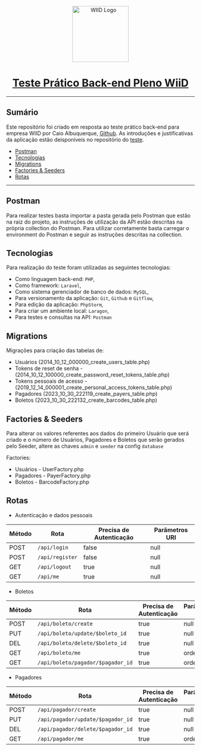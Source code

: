 <p align="center"><img src="https://media.licdn.com/dms/image/C4E0BAQFLHdgQYtz5Sw/company-logo_200_200/0/1559930921499?e=1706745600&v=beta&t=lqMt40cOzqkT2a-Aly9mlCM1mP1QzRLZ5Mu-Jj7ZIpc" width="150" alt="WIID Logo"></p>
<h1 align="center"><a href="https://github.com/Work-In-Ideas-WiiD/teste-backend-pleno">Teste Prático Back-end Pleno WiiD</a></h1>
<hr>

## Sumário

Este repositório foi criado em resposta ao teste prático back-end para empresa WIID por Caio
Albuquerque, <a href="https://github.com/mex3890">Github</a>. As introduções e justificativas da aplicação estão
deisponíveis no repositório do <a href="https://github.com/Work-In-Ideas-WiiD/teste-backend-pleno">teste</a>.

- [Postman](#Postman)
- [Tecnologias](#tecnologias)
- [Migrations](#migrations)
- [Factories & Seeders](#factories--seeders)
- [Rotas](#rotas)

<hr>

## Postman

Para realizar testes basta importar a pasta gerada pelo Postman que estão na raiz do projeto, as instruções de
utilização da API estão descritas na própria collection do Postman. Para utilizar corretamente basta carregar o
environment
do Postman e seguir as instruções descritas na collection.

## Tecnologias

Para realização do teste foram utilizadas as seguintes tecnologias:

- Como linguagem back-end: `PHP`,
- Como framework: `Laravel`,
- Como sistema gerenciador de banco de dados: `MySQL`,
- Para versionamento da aplicação: `Git`, `Github` e `Gitflow`,
- Para edição da aplicação: `PhpStorm`,
- Para criar um ambiente local: `Laragon`,
- Para testes e consultas na API: `Postman`

## Migrations

Migrações para criação das tabelas de:

- Usuários (2014_10_12_000000_create_users_table.php)
- Tokens de reset de senha - (2014_10_12_100000_create_password_reset_tokens_table.php)
- Tokens pessoais de acesso - (2019_12_14_000001_create_personal_access_tokens_table.php)
- Pagadores (2023_10_30_222119_create_payers_table.php)
- Boletos (2023_10_30_222132_create_barcodes_table.php)

## Factories & Seeders

Para alterar os valores referentes aos dados do primeiro Usuário que será criado e o número de Usuários, Pagadores e
Boletos que serão gerados pelo Seeder, altere as chaves `admin` e `seeder` na config `database`

Factories:

- Usuários - UserFactory.php
- Pagadores - PayerFactory.php
- Boletos - BarcodeFactory.php

## Rotas

- Autenticação e dados pessoais

| Método | Rota            | Precisa de Autenticação | Parâmetros URI |
|--------|-----------------|-------------------------|----------------|
| POST   | `/api/login`    | false                   | null           |
| POST   | `/api/register` | false                   | null           |
| GET    | `/api/logout`   | true                    | null           |
| GET    | `/api/me`       | true                    | null           |

- Boletos

| Método | Rota                              | Precisa de Autenticação | Parâmetros URI |
|--------|-----------------------------------|-------------------------|----------------|
| POST   | `/api/boleto/create`              | true                    | null           |
| PUT    | `/api/boleto/update/$boleto_id`   | true                    | null           |
| DEL    | `/api/boleto/delete/$boleto_id`   | true                    | null           |
| GET    | `/api/boleto/me`                  | true                    | order_by       |
| GET    | `/api/boleto/pagador/$pagador_id` | true                    | order_by       |

- Pagadores

| Método | Rota                              | Precisa de Autenticação | Parâmetros URI |
|--------|-----------------------------------|-------------------------|----------------|
| POST   | `/api/pagador/create`             | true                    | null           |
| PUT    | `/api/pagador/update/$pagador_id` | true                    | null           |
| DEL    | `/api/pagador/delete/$pagador_id` | true                    | null           |
| GET    | `/api/pagador/me`                 | true                    | order_by       |
